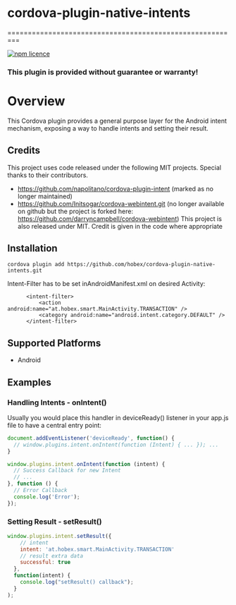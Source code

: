 # cordova-plugin-native-intents

=========================================================

[![npm licence](http://img.shields.io/npm/l/com-darryncampbell-cordova-plugin-intent.svg?style=flat-square)](https://npmjs.org/package/com-darryncampbell-cordova-plugin-intent "View this project on npm")

### This plugin is provided without guarantee or warranty!

# Overview
This Cordova plugin provides a general purpose layer for the Android intent mechanism, exposing a way to handle intents and setting their result.

## Credits
This project uses code released under the following MIT projects. Special thanks to their contributors.
- https://github.com/napolitano/cordova-plugin-intent (marked as no longer maintained)
- https://github.com/Initsogar/cordova-webintent.git (no longer available on github but the project is forked here: https://github.com/darryncampbell/cordova-webintent)
This project is also released under MIT.  Credit is given in the code where appropriate

## Installation

    cordova plugin add https://github.com/hobex/cordova-plugin-native-intents.git

  Intent-Filter has to be set inAndroidManifest.xml on desired Activity:


          <intent-filter>
              <action android:name="at.hobex.smart.MainActivity.TRANSACTION" />
              <category android:name="android.intent.category.DEFAULT" />
          </intent-filter>

## Supported Platforms
- Android

## Examples

### Handling Intents - onIntent()

Usually you would place this handler in deviceReady() listener in your app.js file to have a central entry point:

``` javascript
document.addEventListener('deviceReady', function() {
  // window.plugins.intent.onIntent(function (Intent) { ... }); ...
}
```

```javascript
window.plugins.intent.onIntent(function (intent) {
  // Success Callback for new Intent
  // ...
}, function () {
  // Error Callback
  console.log('Error');
});
```

### Setting Result - setResult()

```javascript
window.plugins.intent.setResult({
    // intent
    intent: 'at.hobex.smart.MainActivity.TRANSACTION'
    // result extra data
    successful: true
  },
  function(intent) {
    console.log("setResult() callback");
  }
);
```
